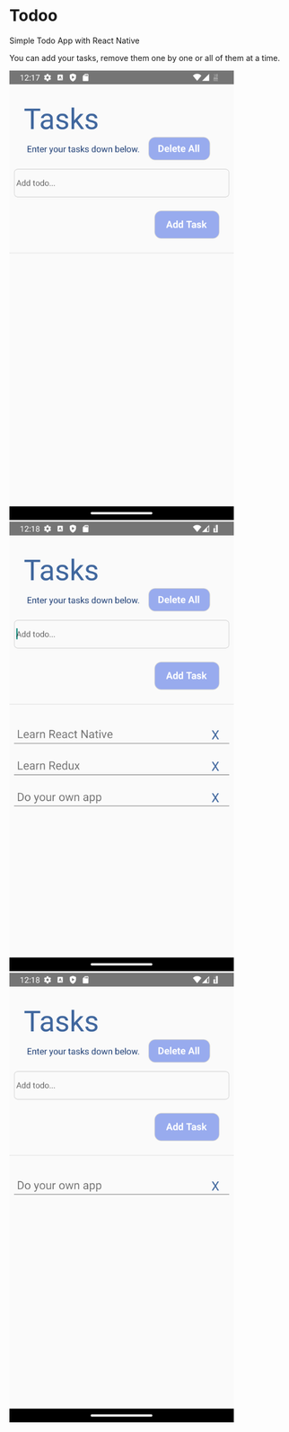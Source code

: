 # Todoo
 Simple Todo App with React Native

 You can add your tasks, remove them one by one or all of them at a time.

 
<img src="src/screenshots/Screenshot_1710548254.png" height="800">
<img src="src/screenshots/Screenshot_1710548298.png" height="800">
<img src="src/screenshots/Screenshot_1710548303.png" height="800">
